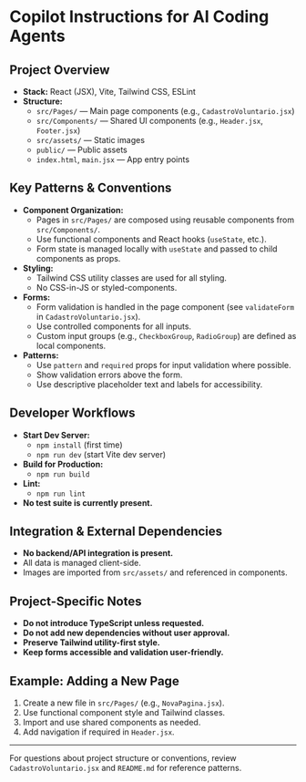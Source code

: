 # Copilot Instructions for AI Coding Agents

## Project Overview
- **Stack:** React (JSX), Vite, Tailwind CSS, ESLint
- **Structure:**
  - `src/Pages/` — Main page components (e.g., `CadastroVoluntario.jsx`)
  - `src/Components/` — Shared UI components (e.g., `Header.jsx`, `Footer.jsx`)
  - `src/assets/` — Static images
  - `public/` — Public assets
  - `index.html`, `main.jsx` — App entry points

## Key Patterns & Conventions
- **Component Organization:**
  - Pages in `src/Pages/` are composed using reusable components from `src/Components/`.
  - Use functional components and React hooks (`useState`, etc.).
  - Form state is managed locally with `useState` and passed to child components as props.
- **Styling:**
  - Tailwind CSS utility classes are used for all styling.
  - No CSS-in-JS or styled-components.
- **Forms:**
  - Form validation is handled in the page component (see `validateForm` in `CadastroVoluntario.jsx`).
  - Use controlled components for all inputs.
  - Custom input groups (e.g., `CheckboxGroup`, `RadioGroup`) are defined as local components.
- **Patterns:**
  - Use `pattern` and `required` props for input validation where possible.
  - Show validation errors above the form.
  - Use descriptive placeholder text and labels for accessibility.

## Developer Workflows
- **Start Dev Server:**
  - `npm install` (first time)
  - `npm run dev` (start Vite dev server)
- **Build for Production:**
  - `npm run build`
- **Lint:**
  - `npm run lint`
- **No test suite is currently present.**

## Integration & External Dependencies
- **No backend/API integration is present.**
- All data is managed client-side.
- Images are imported from `src/assets/` and referenced in components.

## Project-Specific Notes
- **Do not introduce TypeScript unless requested.**
- **Do not add new dependencies without user approval.**
- **Preserve Tailwind utility-first style.**
- **Keep forms accessible and validation user-friendly.**

## Example: Adding a New Page
1. Create a new file in `src/Pages/` (e.g., `NovaPagina.jsx`).
2. Use functional component style and Tailwind classes.
3. Import and use shared components as needed.
4. Add navigation if required in `Header.jsx`.

---
For questions about project structure or conventions, review `CadastroVoluntario.jsx` and `README.md` for reference patterns.
